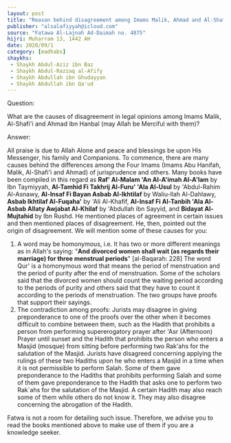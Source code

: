 ```yaml
---
layout: post
title: "Reason behind disagreement among Imams Malik, Ahmad and Al-Shafi'i"
publisher: "alsalafiyyah@icloud.com"
source: "Fatawa Al-Lajnah Ad-Daimah no. 4875"
hijri: Muharram 13, 1442 AH
date: 2020/09/1
category: [madhabs]
shaykhs:
 - Shaykh Abdul-Aziz ibn Baz
 - Shaykh Abdul-Razzaq al-Afify
 - Shaykh Abdullah ibn Ghudayyan
 - Shaykh Abdullah ibn Qa'ud
---
```


Question:

What are the causes of disagreement in legal opinions among Imams Malik, Al-Shafi'i and Ahmad ibn Hanbal (may Allah be Merciful with them)?

Answer:

All praise is due to Allah Alone and peace and blessings be upon His Messenger, his family and Companions. To commence, there are many causes behind the differences among the Four Imams (Imams Abu Hanifah, Malik, Al-Shafi'i and Ahmad) of jurisprudence and others. Many books have been compiled in this regard as **Raf' Al-Malam 'An Al-A'imah Al-A'lam** by Ibn Taymiyyah, **Al-Tamhid Fi Takhrij Al-Furu' 'Ala Al-Usul** by 'Abdul-Rahim Al-Asnawy, **Al-Insaf Fi Bayan Asbab Al-Ikhtilaf** by Waliu-llah Al-Dahlawy, **Asbab Ikhtilaf Al-Fuqaha'** by 'Ali Al-Khafif, **Al-Insaf Fi Al-Tanbih 'Ala Al-Asbab Allaty Awjabat Al-Khilaf** by 'Abdullah ibn Sayyid, and **Bidayat Al-Mujtahid** by Ibn Rushd. He mentioned places of agreement in certain issues and then mentioned places of disagreement. He, then, pointed out the origin of disagreement. We will mention some of these causes for you: 

1. A word may be homonymous, i.e. It has two or more different meanings as in Allah's saying: "**And divorced women shall wait (as regards their marriage) for three menstrual periods**" [al-Baqarah: 228] The word Qur' is a homonymous word that means the period of menstruation and the period of purity after the end of menstruation. Some of the scholars said that the divorced women should count the waiting period according to the periods of purity and others said that they have to count it according to the periods of menstruation. The two groups have proofs that support their sayings. 
2. The contradiction among proofs: Jurists may disagree in giving preponderance to one of the proofs over the other when it becomes difficult to combine between them, such as the Hadith that prohibits a person from performing supererogatory prayer after 'Asr (Afternoon) Prayer until sunset and the Hadith that prohibits the person who enters a Masjid (mosque) from sitting before performing two Rak'ahs for the salutation of the Masjid. Jurists have disagreed concerning applying the rulings of these two Hadiths upon he who enters a Masjid in a time when it is not permissible to perform Salah. Some of them gave preponderance to the Hadiths that prohibits performing Salah and some of them gave preponderance to the Hadith that asks one to perform two Rak`ahs for the salutation of the Masjid. A certain Hadith may also reach some of them while others do not know it. They may also disagree concerning the abrogation of the Hadith. 

Fatwa is not a room for detailing such issue. Therefore, we advise you to read the books mentioned above to make use of them if you are a knowledge seeker.
